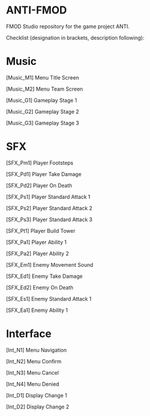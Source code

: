 # ANTI-FMOD
FMOD Studio repository for the game project ANTI.


Checklist (designation in brackets, description following):

# Music
[Music_M1] Menu Title Screen

[Music_M2] Menu Team Screen

[Music_G1] Gameplay Stage 1

[Music_G2] Gameplay Stage 2

[Music_G3] Gameplay Stage 3

# SFX
[SFX_Pm1] Player Footsteps

[SFX_Pd1] Player Take Damage

[SFX_Pd2] Player On Death

[SFX_Ps1] Player Standard Attack 1

[SFX_Ps2] Player Standard Attack 2

[SFX_Ps3] Player Standard Attack 3

[SFX_Pt1] Player Build Tower

[SFX_Pa1] Player Ability 1

[SFX_Pa2] Player Ability 2

[SFX_Em1] Enemy Movement Sound

[SFX_Ed1] Enemy Take Damage

[SFX_Ed2] Enemy On Death

[SFX_Es1] Enemy Standard Attack 1

[SFX_Ea1] Enemy Ability 1

# Interface
[Int_N1] Menu Navigation

[Int_N2] Menu Confirm

[Int_N3] Menu Cancel

[Int_N4] Menu Denied

[Int_D1] Display Change 1

[Int_D2] Display Change 2 
